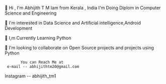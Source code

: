 
<!---
abhijith-tm/abhijith-tm is a ✨ special ✨ repository because its `README.md` (this file) appears on your GitHub profile.
You can click the Preview link to take a look at your changes.
--->
👋 Hi , I'm Abhijith T M
           Iam from Kerala , India 
              I'm Doing Diplom in Computer Science and Engineering
              
👀 I'm interested in Data Science and Artificial intelligence,Android Development

🌱   I,m Currently Learning Python
 
💞️ I'm looking to collaborate on Open Source projects and projects using Python

           You can Reach Me at 
     e-mail -- abhijithtm20@gmail.com
Instagram -- abhijith_tm1
    
    
